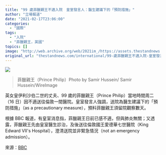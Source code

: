 ```yaml
---
title: "99 歲菲臘親王不適入院　皇室發言人：醫生建議下的「預防措施」"
author: "立場報道"
date: "2021-02-17T23:06:00"
categories:
  - "國際"
tags:
  - "入院"
  - "菲臘親王，英國"
topics: []
image: "http://web.archive.org/web/2021im_/https://assets.thestandnews.com/media/photos/GettyImages-125760990720copy_Isjpk_n5NMIoW.png"
original_url: "thestandnews.com/international/99-歲菲臘親王不適入院-皇室發言人-醫生建議下的-預防措施"
---
```

![](http://web.archive.org/web/2021im_/https://assets.thestandnews.com/media/photos/GettyImages-125760990720copy_Isjpk_n5NMIoW.png)
> 菲臘親王（Prince Philip）Photo by Samir Hussein/ Samir Hussein/WireImage

英女皇伊利沙伯二世的丈夫、99 歲的菲臘親王（Prince Philip）當地時間周二（16 日）因不適送往倫敦一間醫院。皇室發言人強調，送院為醫生建議下的「預防措施」（as a precautionary measure），預料菲臘親王須留院觀察數天。

根據 BBC 報道，有皇室消息指，菲臘親王日前已感不適，但與肺炎無關；又透露，菲臘親王先由皇室醫生診治，及後送往倫敦國王愛德華七世醫院（King Edward VII's Hospital），澄清送院並非緊急情況（not an emergency admission）。

來源：[BBC](http://web.archive.org/web/20211229095246/https://www.bbc.com/news/uk-56101632)